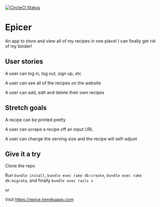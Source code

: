 [![CircleCI Status](https://circleci.com/gh/justincadburywong/Epicer.svg?style=svg)](https://circleci.com/gh/justincadburywong/Epicer)

# Epicer

An app to store and view all of my recipes in one place!  I can finally get rid of my binder!

## User stories

A user can log in, log out, sign up, etc

A user can see all of the recipes on the website

A user can add, edit and delete their own recipes

## Stretch goals

A recipe can be printed pretty

A user can scrape a recipe off an input URL

A user can change the serving size and the recipe will self-adjust



## Give it a try

Clone the repo

Run `bundle install`, `bundle exec rake db:create`, `bundle exec rake db:migrate`, and finally `bundle exec rails s`

or

Visit https://epice.herokuapp.com
